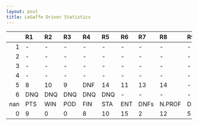 ```yaml
---
layout: post 
title: LeGaffe Driver Statistics
--- 
```


|     | R1   | R2   | R3   | R4   | R5   | R6   | R7   | R8     | R9   | R10   | R11   | R12   | Points   | Pos   |
|----:|:-----|:-----|:-----|:-----|:-----|:-----|:-----|:-------|:-----|:------|:------|:------|:---------|:------|
|   1 | -    | -    | -    | -    | -    | -    | -    | -      | -    | -     | -     | -     | nan      | nan   |
|   2 | -    | -    | -    | -    | -    | -    | -    | -      | -    | -     | -     | -     | nan      | nan   |
|   3 | -    | -    | -    | -    | -    | -    | -    | -      | -    | -     | -     | -     | nan      | nan   |
|   4 | -    | -    | -    | -    | -    | -    | -    | -      | -    | -     | -     | -     | nan      | nan   |
|   5 | 8    | 10   | 9    | DNF  | 14   | 11   | 13   | 14     | -    | DNF   | -     | 15    | 9.0      | 20.0  |
|   6 | DNQ  | DNQ  | DNQ  | DNQ  | DNQ  | -    | -    | -      | -    | nan   | nan   | nan   | 0.0      | 43.0  |
| nan | PTS  | WIN  | POD  | FIN  | STA  | ENT  | DNFs | N.PROF | DNQ  | %FIN  | PPR   | BST   | CHA      | RNK   |
|   0 | 9    | 0    | 0    | 8    | 10   | 15   | 2    | 12     | 5    | 80.0  | 0.6   | 8     | 0.0      | 44.0  |
